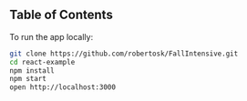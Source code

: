 ## Table of Contents

To run the app locally:

```bash
git clone https://github.com/robertosk/FallIntensive.git
cd react-example
npm install
npm start
open http://localhost:3000
```
